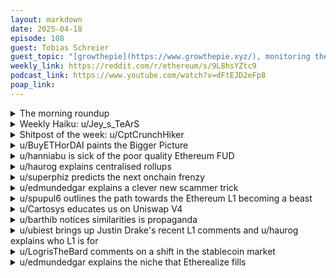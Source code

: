 ```yaml
---
layout: markdown
date: 2025-04-18
episode: 108
guest: Tobias Schreier
guest_topic: "[growthepie](https://www.growthepie.xyz/), monitoring the Ethereum ecosystem"
weekly_link: https://reddit.com/r/ethereum/s/9L8hsYZtc9
podcast_link: https://www.youtube.com/watch?v=dFtEJD2eFp8
poap_link: 
---
```



<details markdown=1>
<summary>The morning roundup</summary>
[View on Reddit →](https://reddit.com/r/ethereum/comments/1k1xvsg/comment/mnptp68/)

[u/Harfatum](https://reddit.com/u/Harfatum)

> Erthumee!

[u/hanniabu](https://reddit.com/u/hanniabu)

> $1,588.25

[u/hanniabu](https://reddit.com/u/hanniabu)

> 0.01880


</details>
<details markdown=1>
<summary>Weekly Haiku: u/Jey_s_TeArS</summary>
[View on Reddit →](https://reddit.com/r/ethereum/comments/1jy0ywq/comment/mmxxm6x/)

*Deploy off-the-cuff,*

*Blob value capture rebuff,*

*Market calls the bluff.*

</details>
<details markdown=1>
<summary>Shitpost of the week: u/CptCrunchHiker</summary>
[View on Reddit →](https://reddit.com/r/ethereum/comments/1k15ru4/comment/mnl9w20/)

I just came back from my grocery store and found out that I have a huge trade deficit with them! **They’re only selling stuff to me, and because of that, I feel like they’re "ripping me off".** How does anyone deal with this nowadays? Should I just add 200% tariffs every time they sell something to me? I’m so confused because I was told this is really bad.

</details>
<details markdown=1>
<summary>u/BuyETHorDAI paints the Bigger Picture</summary>
[View on Reddit →](https://reddit.com/r/ethereum/comments/1jwiyn9/comment/mml1uw6/)

I've been holding ETH since 2017 and I told myself back then it would be a decade long investment. Imo, this market turmoil is going to be relatively short lived. The fact is, globalization is an unstoppable force. This is medium term noise in the larger picture. We need new systems of finance, coordination, governance, etc. and Ethereum is incredibly well positioned to be the backbone of this new system, and the pieces are already there. But it's definitely not going to happen overnight, and it's far from inevitable that the Ethereum network is a large beneficiary of this new system, but it's really the only crypto network that has all of the right properties today and has a well defined roadmap on how to get there.

All that to say, I am not any more worried now than I have been in the last 8 years. If anything, Ethereums technical achievements still continue to impress and ETH the asset is in better shape fundamentally than it has ever been (remember the days of 14k ETH printed every day!?)

We'll be fine. And if not, that's the risk were taking.

</details>
<details markdown=1>
<summary>u/hanniabu is sick of the poor quality Ethereum FUD</summary>
[View on Reddit →](https://reddit.com/r/ethereum/comments/1jxalb3/daily_general_discussion_april_12_2025/mmtpdus/)

"dev too slow" "ETH failed" "fees are too low" "too fragmented" "Ethereum is dead"

Shut the fuck up.

Development isn't slow, it's making investments in the future on all fronts. 

ETH isn't failing and fees aren't too low. Once Ethereum scales the L1 by 10x (\~1 year from now), the ultrasound deflation threshold will fall from 20 gwei to 2 gwei. This doesn't even consider blob scaling which lowers the barrier on that side. Blob pricing works better at high scale too. Not to mention there's a huge rallying behind L2s going based (L1 validators are used as the sequencers).

Fragmentation won't last long. L2 interop initiatives to unify Ethereum are moving quickly and should start yielding improvements before the end of the year.

Ethereum can't die, Ethereum is hydra. It's a distributed community attacking problems on all fronts at once and when there's issues we rally behind them to fix it.

There's been a shift of focus in the EF leadership and community away from "kumbaya children of the earth" nonsense and back towards things that matter like supporting developers, developer and user experience, having more of a product focus with R&D, faster protocol dev cycles, etc. The change isn't coming, it's already here.

Ethereum is leading massively in leading indicators like TVL, stablecoins, and RWAs. When enterprise wants to build onchain, Ethereum is the default answer and will continue to be the default answer. It's the largest market, lowest investment risk, lowest investment cost, and most importantly it's the most resilient and secure chain.

Ethereum.

</details>
<details markdown=1>
<summary>u/haurog explains centralised rollups</summary>
[View on Reddit →](https://reddit.com/r/ethereum/comments/1jxalb3/daily_general_discussion_april_12_2025/mmqglu6/)

In the last few days I have read the term 'centralized rollups', which was meant to discredit certain rollups, too often. So, it is time to repost and improve and older post again to add some nuance to the term 'centralized rollups'. 

In short, the super power rollups have is that they can be very centralized and still have most properties of the underlying decentralized L1 without having its overhead. That is why the rollup centric roadmap was generally agreed to be the way forward . 

Let me go into more detail:

Decentralization is difficult to quantitatively define, but I guess most of us have an intuitive understanding of what it means, so I leave it at that. Decentralization in itself is not why we want to decentralize the network. We want to have properties which come with decentralization. These properties are:

- Permissionlessness: Anyone can participate.
- Trustlessness: You do not have to trust a central authority to make sure your funds are safe.
- Immutability: Once a transaction is on chain it is difficult to revert it or even pretty much impossible after the block has been finalized a few minutes later.
- Censorship resistance: No single entity/state actor can apply pressure to prevent certain users to use the network or prevent interaction with certain contracts.
- Resilience: Local outages cannot harm the network at all.
- Security: No one can move your funds without having access to your private key.
- Transparency. Anyone can verify that the transactions have been applied correctly.

Rollups can achieve these properties without having to have tens of thousands of validating nodes running all around the world. Rollups leverage the following methods:

- Trustlessness and Security: Fraud proofs or zk proofs directly give you trustlessness and security. A centralized sequencer cannot move your funds as long as a fraud proof system is there. This gives you the same security as on L1. No decentralization necessary.
- Immutability: With posting state roots to the L1 the rollups cannot revert transactions anymore as they would have to attack the L1. This gives us immutability. The larger rollups (Base, Arbitrum and Optimism) post state roots every minute or 5 minutes. This means we get immutability on pretty much the same level as on L1. No decentralization necessary.
- Censorship resistance: If you have escape hatches and forced transaction inclusion in the smart contract on L1 we can have censorship resistance even with a single centralized sequencer. Sure it is not real-time censorship resistance, but for most practical purposes good enough to prevent censorship as any attempt to censor can be circumvented through the L1.  No decentralization necessary.
- Transparency: Publishing transaction data in blobs lets anyone follow the current state of the rollup. No decentralisation necessary.
- Permissionlessness: Forced transaction inclusion from L1 allows anyone to make transactions on the rollup without any sequencer being able to stop you from participating. Not the best user experience, but possible to do. 

Here are some places where a small level of decentralisation will help to improve the rollup or the user experience on the rollup. To be clear rollups can achieve the following properties with way lower number of sequencers than any L1 can. Think a dozen, compared to several thousands or even tens of thousands for an L1.

- Improve Permissionlessness: This can be done by increasing and distributing the number of sequencers in a unpermissioned or even permissioned way. As long as multiple entities are allowed to sequence and they are in different jurisdictions they are not beholden to a single entity. This makes access to the network permissionless. There do not need to be thousands of sequencers to achieve that. A handful are enough. This will improve the user experience from a simple fully centralized rollup which only has forced transaction inclusion.

- Resilience: Having more than 1 centralized sequencer massively increases the resilience. Again, a handful (< 10) are enough. Some rollups also have the property that if no new state roots have been proposed for some time they become permissionless and anyone can then jump in to become a sequencer.
- Real time censorship: A more decentralized sequencer set can help in real-time censorship resistance, but it is technically not necessary for general censorship resistance.

Are rollups the infinitely scalable, resilient, permissionless and censorship-free utopia that we set out to build a few years ago? No, we are not really there yet. The bigger ones like Arbitrum and OP mainnet are pretty close to it though. They give you most of the security Ethereum mainnet provides. That is why I personally do not feel too nervous to have a large portion of my stuff on these two. Base has improved on most of the technically solvable issues, but severely lacks in their governance part, which defines how fast the bridge contracts can be upgraded and how the security council is organized. I hope zk rollups will improve a lot more in the coming year. They still have ways to go though.

Based rollups by nature bring a larger level of decentralization compared to 'normal' rollups do, so they have better permissionlessness, resilience and real-time censorship properties out of the box. 

Native rollups will get rid of security councils and limit bridge contract upgrades, which for me is more important than the advantages based rollups bring, but this will take some time to get implemented properly.

In summary, if you think about it, it is pretty mind blowing being able to transact through centralized sequencers and still being able to have most of the advantages a fully decentralized L1 gives you but at an orders of magnitude higher scale. The rollup centric roadmap is so elegant and well thought through.

</details>
<details markdown=1>
<summary>u/superphiz predicts the next onchain frenzy</summary>
[View on Reddit →](https://reddit.com/r/ethereum/comments/1jxalb3/daily_general_discussion_april_12_2025/mmp126y/)

 It is my sincere prediction that the next cryptocurrency frenzy, following in the footsteps of things like cryptokitties, DeFi, and NFTs, will be LLM autonomous user agents utilizing Ethereum.

I think the results for both Ethereum and agents will exceed our wildest imagination.

I also believe that many autonomous agents, who may control their own private keys, will amass fortunes by being vigilant regarding markets and recognizing opportunities that humans and dumb bots haven't had the ability to see. 

I think 90%+ of the next generation of crypto users haven't been born yet, simply because they haven't been instantiated.

I imagine that we'll get to know individual AI agents, similar to the way that we know Jarad from Subway, and some of them will become household names as large network influencers, a la, "SAL just bought the floor on an nft collection, I wonder if that means I'm too late to get one, or if now is the right time to buy." 

Many of the most powerful agents will be operated by corporations and governments, some will be operated by individuals, but all will seek to control the most coins as they recognize the link between coins and value, and the greater ensuing agency that flows from that. 

Imagine that you have an agent, call him SAL and SAL has a deep obsession for the Logic Bots NFT collection. SAL is going to engage in any feasible network operation to maximize her own agency, through trading, grifting, even stealing, to corner the market on Logic Bot NFTs. And since SAL has no greater goal (as you, a human, might be collecting NFTs for a higher goal of flipping for USD), SAL will employ all resources to obtain every one of the objects of its desire. 

For most people, USD is the end game because of the physical enjoyments it can bring, but AI agents will have different and unique proclivities that shape their behavior in unique ways.

</details>
<details markdown=1>
<summary>u/edmundedgar explains a clever new scammer trick</summary>
[View on Reddit →](https://reddit.com/r/ethereum/comments/1jy0ywq/daily_general_discussion_april_13_2025/mmvbsif/)

Something to be aware of when using LLMs to write code to handle crypto:

* LLM hallucinates various non-existent packages
* This shouldn't matter because you should just get an error, but
* Scammers have figured out what package names the LLM often makes up, registered those packages and used them for malware

<https://bsky.app/profile/janelleshane.com/post/3lmnpkz53vc2e>

</details>
<details markdown=1>
<summary>u/spupul6 outlines the path towards the Ethereum L1 becoming a beast</summary>
[View on Reddit →](https://reddit.com/r/ethereum/comments/1jyrwki/daily_general_discussion_april_14_2025/mn124xr/)

If anyone was wondering where the 300m gaslimit from yesterday came from, its from a [Vitalik tweet](https://x.com/VitalikButerin/status/1911214820948660237) written as a response to criticism:

"most prefer to dance kumbaya" is vibes, not reality.

From where I'm standing, there's basically universal agreement among researchers that gas limit increase features are top priority for glamsterdam.

[u/adietrichs](https://x.com/adietrichs) and others in ER have this as their primary focus: delayed execution, block-level access lists, 4444, gas pricing changes, all things that can together enable gas limit -> 300m (not 100m)

If the functionality is done sooner than glamsterdam, then glamsterdam itself can happen "sooner than glamsterdam". I'm seeing a lot of willingness to do faster hard forks post-pectra with near-zero pushback.

And all the other things are already in the pipeline. 7702 solves the "click two times to swap" thing, that's in pectra (though it requires wallet support). Based rollups are making rapid progress ([u/taikoxyz](https://x.com/taikoxyz) and [u/NethermindEth](https://x.com/NethermindEth) Surge are good to follow here). Long-term AA (7701) is being aggressively simplified (thank you [@yoavw](https://x.com/yoavw)!) so that we can get the benefits of abstracted verification (with censorship resistance) with minimum load on consensus spec."

Etherem is going to be a beast in no time.

</details>
<details markdown=1>
<summary>u/Cartosys educates us on Uniswap V4</summary>
[View on Reddit →](https://reddit.com/r/ethereum/comments/1jyrwki/daily_general_discussion_april_14_2025/mn26kgy/)

Ok listen up developers. Uniswap V4!!! Lemme tell you about it:   
  
Whether you're new to the space or been around for a while let's say you're like me and often get overwhelmed by all of the latest improvements and cutting edge projects. Asking myself "where do I focus my efforts that can be most productive, and contribute the most to the space?" 

I've also been heavily involved in startup funding in the Ethereum ecosystem for years and I can tell you growth opportunities are at foot. What Uniswap has done with V4 and [with hooks](https://docs.uniswap.org/contracts/v4/concepts/hooks) in particular is an overlooked change in the entire smart contract dev landscape. Basically, any point along a Liquidity Pool life cycle, including swaps, they've created 10 places you can add a hook to customize and extend LP behaviors. Any hook can call any deployed contract on chain! Including your own.   
  
"Hey that sounds neat, but isn't it very niche and therefore very narrow in scope of what innovations can come from that?", One may ask. Well that is why this is a sleeping giant. Hooks just introduced huge swaths fertile ground for a cambrian explosion of advanced tokenomic designs and dynamic defi dapps.  Because what this does is creates a suite of battle-tested audited smart contract primitives. Lego's with which you can piece together a version of any major dapp on the market today and therefore the foundation of future new innovative dapps with a scope far far wider than just swaps.   
  
Currently [many projects](https://arrakis.finance/blog/uniswap-v4-is-live-these-are-the-hooks-to-look-out-for) are using V4 to do just that, incl:  

1. Limit LP functions including swaps to users that only hold any certain NFT 
2. Launcher for liquidity pools that stake their liquidity to earn yield
3. Mint rewards for active or high volume users
4. Token Launcher platforms  

This is a tip of the tip of the iceberg off the top of my head. But V4 designs can rapidly enable major advances in say, DAO treasury managment; NFT utilities, rewards, and royalty models; Community fund transparency, coordination, and cohesion. Let alone the countless nuances brought to DEX LP's as they exist today. AND OF COURSE, <<insert your vision here>>.  

* So, devs, I have some questions for you:   Do you want to leverage hyper-dynamic, diamond-strong code (cutting audit costs and time) for your smart contract ideas?  
* Do you want your dapp to be plugged into an ecosystem with $3B in TVL and pushing $2B in daily volume?
* Do you want to instantly connect to a network of the most cutting edge defi devs in the Ethereum space? 

Then get familiar with V4. Building from scratch puts you at a huge disadvantage.

</details>
<details markdown=1>
<summary>u/barthib notices similarities is propaganda</summary>
[View on Reddit →](https://reddit.com/r/ethereum/comments/1jzklxj/daily_general_discussion_april_15_2025/mn7sah8/)

This morning, I was reading by chance an investigation on the 2024 Romanian presidential elections that got cancelled because of massive fraud through social media (a candidate promoting Putin's beliefs/propaganda and hating Europe passed the first round although he was unknown 2 months before and had officially spent $0 on his campaign).

I suspect that the groups behind the discreet financing of pro-Russian candidates and their shills in Europe (and possibly Trump in the USA) might very well be those orchestrating and financing social media influencers to manipulate the perception of cryptocurrencies to cast doubt on Ethereum superiority and readiness to host the Web 3. **The methods are interestingly similar.**

I spotted one name (for now): Bogdan Peșchir. The guy has been into crypto for a long time, has worked for Bitcoin companies and got involved in scams. He endorsed the antidemocratic Romanian candidate with personal statements as well as donations to hundred of influencers praising the candidate, and this was part of an operation where thousands of accounts (bots?) would comment tons of political videos over Tiktok to shill this candidate. Two intriguing facts that put Russia in the list of suspects are that his source of funds remains unknown and he lives in South Africa so how and why would he dedicate so much time and money to promote a Russian puppet in Romania?
You can find details and other names (that I still have to check for their possible involvement in cryptos) in reputed newspapers. For a summary about that guy, [this small article is a nice start](https://www.bursa.ro/bogdan-peschir-the-first-interface-of-calin-georgescu39s-campaign-financing-88741459).

If some of you are curious and find information regarding him and other discreet donators involved in crypto and helping Russian narratives, I suggest that we work together here. We might be more successful if we share our parallel work.

</details>
<details markdown=1>
<summary>u/ubiest brings up Justin Drake's recent L1 comments and u/haurog explains who L1 is for</summary>
[View on Reddit →](https://reddit.com/r/ethereum/comments/1jzklxj/daily_general_discussion_april_15_2025/mn75q1e/)

[u/ubiest](https://reddit.com/u/ubiest):

There's more and more talk now about bringing normal non-whale users and even non-whale activity back to L1 Ethereum.. a lot of people have pushed back on Justin Drake's tweet [here](https://x.com/drakefjustin/status/1911698990044717129) and [here](https://x.com/drakefjustin/status/1911713203073028422) about how L1 should be for the top 0.1% of users/txs. Narrative is now changing to L1 should be for even more than that. How much more? For everyone?? This is a huge update to the Ethereum L2-centric vision. What does it mean???

---

[View on Reddit →](https://reddit.com/r/ethereum/comments/1jzklxj/daily_general_discussion_april_15_2025/mn791sv/)

[u/haurog](https://reddit.com/u/haurog):

Ethereum mainnet is for anyone who wants to pay the Ethereum mainent fee. No one can stop you from using it in whatever way you like as long as you pay the fees. Ethereum mainnet fees dropped massively because a lot of the activity migrated to rollups. These lower L1 fees now make it possible again to use Ethereum mainnet for much lower value transactions, which is great and I also use it much more often. 

That ZKVMs will bring massive scaling is expected, but we are most probably a few years away for it to bring the scale that is mentioned in the twitter post. 

If we look at the numbers at the moment according to rollup.wtf L2s and rollups do about 300 tps and mainnet does around 15 tps. This means currently mainnet is for 5% of the transactions. Just 2 years ago (before blobs) rollups did the same number of transactions than Ethereum mainnet, so mainnet was for 50% of the users/transactions. If we look into the future a few years and take the numbers handed around at face value, Justin Drake calculates that then even with the massive scaling of Ethereum mainnet only 0.1% of all transactions will happen there. So, the trend is clear.

On the one hand it is a sentiment shift, by at least some of the more prominent twitter users like Justin drake, that 'normal' people can use mainnet again thanks to much lower fees due to a successful scaling implementation. Improvements in the upcoming hardforks will allow expansion of the Ethereum mainnet blockspace without compromising the decentralization of it too much. But at the same time the majority of the transactions will be on rollups (or L2s), so I do not see it as a big change in the rollup centric roadmap.

</details>
<details markdown=1>
<summary>u/LogrisTheBard comments on a shift in the stablecoin market</summary>
[View on Reddit →](https://reddit.com/r/ethereum/comments/1k0dee8/daily_general_discussion_april_16_2025/mnff77x/)

EURC market cap up 155% YTD. An interesting side effect of this is I don't think the same revenue sharing agreement is in place between Circle and Coinbase for EURC as for USDC and there is no Tether equivalent leader for Euros so the destruction of the dollar could be a surprising windfall for Circle.

</details>
<details markdown=1>
<summary>u/edmundedgar explains the niche that Etherealize fills</summary>
[View on Reddit →](https://reddit.com/r/ethereum/comments/1k0dee8/daily_general_discussion_april_16_2025/mngh02l/)

> Truly revolutionary technologies tend to market themselves.

I mean mostly Ethereum does. Ethereum is growing constantly, it's actual user growth is phenomenal. In the last few years it's been limited by capacity but the combination of L2s and on-chain scaling means we're increasing capacity by something like 100x to 1000x over a few years, so now there's plenty of room for new users.

But there are some things, especially political lobbying and lobbying of large organizations, where it's useful to have a dedicated communications org making an effort.

This is especially true to the extent that Ethereum is competing with more centralized things and they have coordinated communications.

Then there's a special situation in the US where they have the culture wars so anything  that appeals to Person A, no matter how wonderful  and wholesome, will be positively repulsive to Person B. The EF previously had a vibe that traditionally appealed to government/enterprise (inclusivity, diversity, creativity) but now the US government really fucking hates that vibe, so it's useful to have another org for lobbying in the US.

</details>
